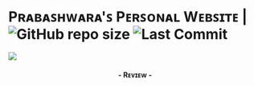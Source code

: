 # Pʀᴀʙᴀꜱʜᴡᴀʀᴀ'ꜱ Pᴇʀꜱᴏɴᴀʟ Wᴇʙꜱɪᴛᴇ | ![GitHub repo size](https://img.shields.io/github/repo-size/https://github.com/PrabashwaraR/PrabashwaraR.github.io?label=Repo%20Size) ![Last Commit](https://img.shields.io/github/last-commit/https://github.com/PrabashwaraR/PrabashwaraR.github.io?color=red&label=Last%20commit&logo=damantha&logoColor=green)

<img src="https://telegra.ph/file/7574e627988cf001f44bf.png">
<h4 align="center">- Rᴇᴠɪᴇᴡ -<h4>
  
#
